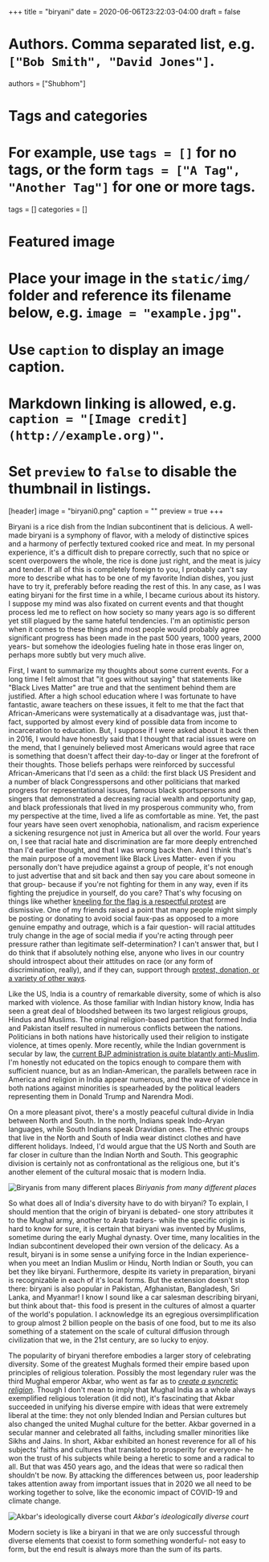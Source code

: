 +++
title = "biryani"
date = 2020-06-06T23:22:03-04:00
draft = false


# Authors. Comma separated list, e.g. `["Bob Smith", "David Jones"]`.
authors = ["Shubhom"]

# Tags and categories
# For example, use `tags = []` for no tags, or the form `tags = ["A Tag", "Another Tag"]` for one or more tags.
tags = []
categories = []

# Featured image
# Place your image in the `static/img/` folder and reference its filename below, e.g. `image = "example.jpg"`.
# Use `caption` to display an image caption.
#   Markdown linking is allowed, e.g. `caption = "[Image credit](http://example.org)"`.
# Set `preview` to `false` to disable the thumbnail in listings.
[header]
image = "biryani0.png"
caption = ""
preview = true
+++



 Biryani is a rice dish from the Indian subcontinent that is delicious. A well-made biryani is a symphony of flavor, with a melody of distinctive spices and a harmony of perfectly textured cooked rice and meat. In my personal experience, it's a difficult dish to prepare correctly, such that no spice or scent overpowers the whole, the rice is done just right, and the meat is juicy and tender. If all of this is completely foreign to you, I probably can't say more to describe what has to be one of my favorite Indian dishes, you just have to try it, preferably before reading the rest of this. In any case, as I was eating biryani for the first time in a while, I became curious about its history. I suppose my mind was also fixated on current events and that thought process led me to reflect on how society so many years ago is so different yet still plagued by the same hateful tendencies. I'm an optimistic person when it comes to these things and most people would probably agree significant progress has been made in the past 500 years, 1000 years, 2000 years- but somehow the ideologies fueling hate in those eras linger on, perhaps more subtly but very much alive.


First, I want to summarize my thoughts about some current events. For a long time I felt almost that "it goes without saying" that statements like "Black Lives Matter" are true and that the sentiment behind them are  justified. After a high school education where I was fortunate to have fantastic, aware teachers on these issues, it felt to me that the fact that African-Americans were systematically at a disadvantage was, just that- fact, supported by almost every kind of possible data from income to incarceration to education. But, I suppose if I were asked about it back then in 2016, I would have honestly said that I thought that racial issues were on the mend, that I genuinely believed most Americans would agree that race is something that doesn't affect their day-to-day or linger at the forefront of their thoughts. Those beliefs perhaps were reinforced by successful African-Americans that I'd seen as a child: the first black US President and a number of black Congresspersons and other politicians that marked progress for representational issues, famous black sportspersons and singers that demonstrated a decreasing racial wealth and opportunity gap, and black professionals that lived in my prosperous community who, from my perspective at the time, lived a life as comfortable as mine. Yet, the past four years have seen overt xenophobia, nationalism, and racism experience a sickening resurgence  not just in America but all over the world. Four years on, I see that racial hate and discrimination are far more deeply entrenched than I'd earlier thought, and that I was wrong back then. And I think that's the main purpose of a movement like Black Lives Matter- even if you personally don't have prejudice against a group of people, it's not enough to just advertise that and sit back and then say you care about someone in that group- because if you're not fighting for them in any way, even if its fighting the prejudice in yourself, do you care? That's why focusing on things like whether [kneeling for the flag is a respectful protest](https://profootballtalk.nbcsports.com/2020/06/05/drew-brees-answers-president-trump-this-is-not-an-issue-about-the-flag/) are dismissive.  One of my friends raised a point that many people might simply be posting or donating to avoid social faux-pas as opposed to a more genuine empathy and outrage, which is a fair question- will racial attitudes truly change in the age of social media if you're acting through peer pressure rather than legitimate self-determination? I can't answer that, but I do think that if absolutely nothing else, anyone who lives in our country should introspect about their attitudes on race (or any form of discrimination, really), and if they can, support through [protest, donation, or a variety of other ways](https://www.fastcompany.com/90511515/how-to-help-black-lives-matter-9-things-you-can-do-for-the-george-floyd-protesters-right-now).


Like the US, India is a country of remarkable diversity, some of which is also marked with violence. As those familiar with Indian history know, India has seen a great deal of bloodshed between its two largest religious groups, Hindus and Muslims. The original religion-based partition that formed India and Pakistan itself resulted in numerous conflicts between the nations. Politicians in both nations have historically used their religion to instigate violence, at times openly. More recently, while the Indian government is secular by law, the [current BJP administration is quite blatantly anti-Muslim](https://www.hrw.org/news/2020/04/09/india-protests-attacks-over-new-citizenship-law).  I'm honestly not educated on the topics enough to compare them with sufficient nuance, but as an Indian-American, the parallels between race in America and religion in India appear numerous, and the wave of violence in both nations against minorities is spearheaded by the political leaders representing them in Donald Trump and Narendra Modi.


 On a more pleasant pivot, there's a mostly peaceful cultural divide in India between North and South. In the north, Indians speak Indo-Aryan languages, while South Indians speak Dravidian ones. The ethnic groups that live in the North and South of India wear distinct clothes and have different holidays. Indeed, I'd would argue that the US North and South are far closer in culture than the Indian North and South. This geographic division is certainly not as confrontational as the religious one, but it's another element of the cultural mosaic that is modern India.

 ![Biryanis from many different places](/img/biryani1.jpg)
*Biriyanis from many different places*

So what does all of India's diversity have to do with biryani? To explain, I should mention that the origin of biryani is debated- one story attributes it to the Mughal army, another to Arab traders- while the specific origin is hard to know for sure, it is certain that biryani was invented by Muslims, sometime during the early Mughal dynasty. Over time, many localities in the Indian subcontinent developed their own version of the delicacy. As a result, biryani is in some sense a unifying force in the Indian experience- when you meet an Indian Muslim or Hindu, North Indian or South, you can bet they like biryani. Furthermore, despite its variety in preparation, biryani is recognizable in each of it's local forms. But the extension doesn't stop there: biryani is also popular in Pakistan, Afghanistan, Bangladesh, Sri Lanka, and Myanmar! I know I sound like a car salesman describing biryani, but think about that- this food is present in the cultures of almost a quarter of the world's population. I acknowledge its an egregious oversimplification to group almost 2 billion people on the basis of one food, but to me its also something of a  statement on the scale of cultural diffusion through civilization that we, in the 21st century, are so lucky to enjoy.


 The popularity of biryani therefore embodies a larger story of celebrating diversity. Some of the greatest Mughals formed their empire based upon principles of religious toleration. Possibly the most legendary ruler was the third Mughal emperor Akbar, who went as far as to [*create a syncretic religion*](https://en.wikipedia.org/wiki/Din-i_Ilahi). Though I don't mean to imply that Mughal India as a whole always exemplified religious toleration (it did not), it's fascinating that Akbar succeeded in unifying his diverse empire with ideas that were extremely liberal at the time: they not only blended Indian and Persian cultures but also changed the united Mughal culture for the better. Akbar governed in a secular manner and celebrated all faiths, including smaller minorities like Sikhs and Jains. In short, Akbar exhibited an honest reverence for all of his subjects' faiths and cultures that translated to prosperity for everyone- he won the trust of his subjects while being a heretic to some and a radical to all. But that was 450 years ago, and the ideas that were so radical then shouldn't be now. By attacking the differences between us, poor leadership takes attention away from important issues that in 2020 we all need to be working together to solve, like the economic impact of COVID-19 and climate change.

 ![Akbar's ideologically diverse court](/img/biryani2.jpg)
 *Akbar's ideologically diverse court*

  Modern society is like a biryani in that we are only successful through diverse elements that coexist to form something wonderful- not easy to form, but the end result is always more than the sum of its parts.
